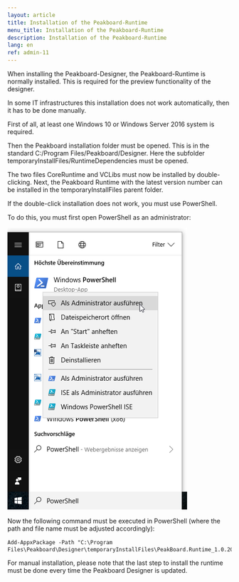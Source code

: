 ```yaml
---
layout: article
title: Installation of the Peakboard-Runtime
menu_title: Installation of the Peakboard-Runtime
description: Installation of the Peakboard-Runtime
lang: en
ref: admin-11
---
```


When installing the Peakboard-Designer, the Peakboard-Runtime is normally installed.
This is required for the preview functionality of the designer.

In some IT infrastructures this installation does not work automatically, then it has to be done manually.

First of all, at least one Windows 10 or Windows Server 2016 system is required.

Then the Peakboard installation folder must be opened. This is in the standard C:/Program Files/Peakboard/Designer.
Here the subfolder temporaryInstallFiles/RuntimeDependencies must be opened.

The two files CoreRuntime and VCLibs must now be installed by double-clicking.
Next, the Peakboard Runtime with the latest version number can be installed in the temporaryInstallFiles parent folder.

If the double-click installation does not work, you must use PowerShell.

To do this, you must first open PowerShell as an administrator:

![Install Runtime](/assets/images/admin/install-runtime/install-runtime.png)

Now the following command must be executed in PowerShell (where the path and file name must be adjusted accordingly):

```
Add-AppxPackage -Path "C:\Program Files\Peakboard\Designer\temporaryInstallFiles\PeakBoard.Runtime_1.0.20.7_x86_Preview.appx"
```


For manual installation, please note that the last step to install the runtime must be done every time the Peakboard Designer is updated.
